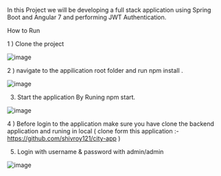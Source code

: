 In this Project we will be developing a full stack application using Spring Boot
and Angular 7 and performing JWT Authentication.<br>

How to Run

1 ) Clone the project 

![image](https://user-images.githubusercontent.com/21003713/178055779-c9c7df6b-327f-4442-8530-a83b538ce946.png)


2 ) navigate to the appilication root folder and run npm install .

![image](https://user-images.githubusercontent.com/21003713/178055872-943c3d92-bde8-4524-b0d8-7d6b8e01068c.png)


3) Start the application By Runing npm start. 

![image](https://user-images.githubusercontent.com/21003713/178056046-bdb9a0b4-fe62-4434-9e39-1d71f4475d68.png)


4 ) Before login to the application make sure you have clone the backend application and runing in local ( clone form this application :- https://github.com/shivroy121/city-app )

5) Login with username & password with admin/admin

![image](https://user-images.githubusercontent.com/21003713/178056461-7bb0c710-a8dd-4684-a2a6-5bff76cdd900.png)




